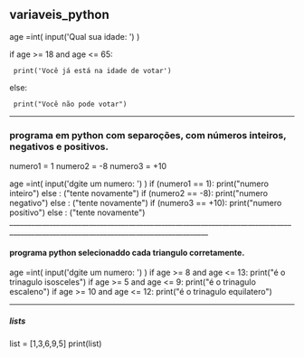 ## variaveis_python                                      
                                                            
age =int( input('Qual sua idade: ') )                 

if age >= 18 and age <= 65:                              
                                                      
     print('Você já está na idade de votar')             
                                                      
else:                                                   
                                                      
     print("Você não pode votar")                        

________________________________________________________________________________________________________________________________________
### programa em python com separoções, com números inteiros, negativos e positivos.

numero1 = 1
numero2 = -8
numero3 = +10 

age =int( input('dgite um numero: ') )
if (numero1 == 1):
    print("numero inteiro")
else :
    ("tente novamente")
if (numero2 == -8):
    print("numero negativo")
else :
    ("tente novamente")
if (numero3 == +10):
    print("numero positivo")
else :
    ("tente novamente")
    _____________________________________________________________________________________________________________________________________

  #### programa python selecionaddo cada triangulo corretamente.

  age =int( input('dgite um numero: ') )
if age >= 8 and age <= 13:
    print("é o trinagulo isosceles")
if age >= 5 and  age <= 9:
    print("é o trinagulo escaleno")
if age >= 10 and  age <= 12:
    print("é o trinagulo equilatero")    
________________________________________________________________________________________________________________________________________
##### lists
list = [1,3,6,9,5]
print(list)





    
